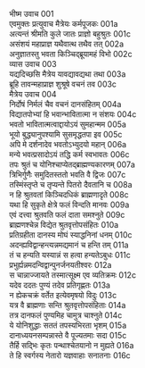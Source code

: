 भीष्म उवाच	001  
एवमुक्तः प्रत्युवाच मैत्रेयः कर्मपूजकः	001a  
अत्यन्तं श्रीमति कुले जातः प्राज्ञो बहुश्रुतः	001c  
असंशयं महाप्राज्ञ यथैवात्थ तथैव तत्	002a  
अनुज्ञातस्तु भवता किञ्चिद्ब्रूयामहं विभो	002c  
व्यास उवाच	003  
यद्यदिच्छसि मैत्रेय यावद्यावद्यथा तथा	003a  
ब्रूहि तावन्महाप्राज्ञ शुश्रूषे वचनं तव	003c  
मैत्रेय उवाच	004  
निर्दोषं निर्मलं चैव वचनं दानसंहितम्	004a  
विद्यातपोभ्यां हि भवान्भावितात्मा न संशयः	004c  
भवतो भावितात्मत्वाद्दायोऽयं सुमहान्मम	005a  
भूयो बुद्ध्यानुपश्यामि सुसमृद्धतपा इव	005c  
अपि मे दर्शनादेव भवतोऽभ्युदयो महान्	006a  
मन्ये भवत्प्रसादोऽयं तद्धि कर्म स्वभावतः	006c  
तपः श्रुतं च योनिश्चाप्येतद्ब्राह्मण्यकारणम्	007a  
त्रिभिर्गुणैः समुदितस्ततो भवति वै द्विजः	007c  
तस्मिंस्तृप्ते च तृप्यन्ते पितरो दैवतानि च	008a  
न हि श्रुतवतां किञ्चिदधिकं ब्राह्मणादृते	008c  
यथा हि सुकृते क्षेत्रे फलं विन्दति मानवः	009a  
एवं दत्त्वा श्रुतवति फलं दाता समश्नुते	009c  
ब्राह्मणश्चेन्न विद्येत श्रुतवृत्तोपसंहितः	010a  
प्रतिग्रहीता दानस्य मोघं स्याद्धनिनां धनम्	010c  
अदन्ह्यविद्वान्हन्त्यन्नमद्यमानं च हन्ति तम्	011a  
तं च हन्यति यस्यान्नं स हत्वा हन्यतेऽबुधः	011c  
प्रभुर्ह्यन्नमदन्विद्वान्पुनर्जनयतीश्वरः	012a  
स चान्नाज्जायते तस्मात्सूक्ष्म एव व्यतिक्रमः	012c  
यदेव ददतः पुण्यं तदेव प्रतिगृह्णतः	013a  
न ह्येकचक्रं वर्तेत इत्येवमृषयो विदुः	013c  
यत्र वै ब्राह्मणाः सन्ति श्रुतवृत्तोपसंहिताः	014a  
तत्र दानफलं पुण्यमिह चामुत्र चाश्नुते	014c  
ये योनिशुद्धाः सततं तपस्यभिरता भृशम्	015a  
दानाध्ययनसम्पन्नास्ते वै पूज्यतमाः सदा	015c  
तैर्हि सद्भिः कृतः पन्थाश्चेतयानो न मुह्यते	016a  
ते हि स्वर्गस्य नेतारो यज्ञवाहाः सनातनाः	016c  
